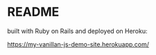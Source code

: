 # README

built with Ruby on Rails and deployed on Heroku:

https://my-vanillan-js-demo-site.herokuapp.com/


